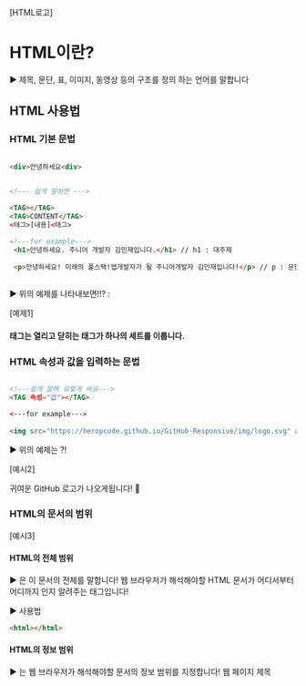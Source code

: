 [HTML로고]

# HTML이란?

▶️ 제목, 문단, 표, 이미지, 동영상 등의 구조를 정의 하는 언어를 말합니다


## HTML 사용법


### HTML 기본 문법

```html

<div>안녕하세요<div>


<!--- 쉽게 말하면 --->
 
<TAG></TAG>
<TAG>CONTENT</TAG>
<태그>[내용]<태그>

<!---for example--->
 <h1>안녕하세요. 주니어 개발자 김민재입니다.</h1> // h1 : 대주제
 
 <p>안녕하세요! 미래의 풀스택!앱개발자가 될 주니어개발자 김민재입니다!</p> // p : 문단
  
```

▶️ 위의 예제를 나타내보면!!? :

[예제1]

#### 태그는 열리고 닫히는 태그가 하나의 세트를 이룹니다.

### HTML 속성과 값을 입력하는 문법

```html

<!---쉽게 말해 요렇게 써요--->
<TAG 속성="값"></TAG>

<---for example--->
 
<img src="https://heropcode.github.io/GitHub-Responsive/img/logo.svg" alt="GitHub Logo" /> //img는 빈 태그로 따로 닫는 태그가 아닌 맨끝에 /로 닫아준다!

```

▶️ 위의 예제는 ?!

[예시2]

귀여운 GitHub 로고가 나오게됩니다! 👏

### HTML의 문서의 범위

[예시3]

#### HTML의 전체 범위

▶️ <html>은 이 문서의 전체를 말합니다! 
   웹 브라우저가 해석해야할 HTML 문서가 어디서부터 어디까지 인지 알려주는 태그입니다!

▶️ 사용법

```html
<html></html>
```

#### HTML의 정보 범위

▶️ <head>는 웹 브라우저가 해석해야할 문서의 정보 범위를 지정합니다!
   웹 페이지 제목<title>, 웹 페이지 문자 인코딩 방식<meta charset>, 연결할 외부 파일 위치<link rel="" href=""> 등 화면을 구성하기 위한 기본 설정등을 정의합니다!
 
#### HTML의 구조 범위
 
▶️ <body>는 해석해야할 문서의 구조 범위를 지정합니다!
   사용자가 웹 화면을 통해 볼 수 있는 내용의 레이아웃 등을 정의합니다!(로고, 푸터, 버튼, 입력창 등등)
 
#### HTML의 버전 지정

▶️ <!DOCTYPE html>는 일명 DTD로 마크업 언어에서 문서의 형식을 정의합니다!
   총 버전은 현재까지 5가지의 버전이 있으며(1,2,3,4, XTML, 5) 현재는 5를 제일 많이 쓰고 기본값 또한 5로 되어 있습니다. XTML같은 경우 유지 보수 시 볼 수 있습니다.

#### HTML 제목 지정

▶️ 각 브라우저의 사이트 탭의 이름으로 표시됩니다!
 
▶️ 사용법

 ```html
 <html>
  <head>
   <title>GitHub</title>
  </head>
 </html>
````
[타이틀 예시]
 
#### HTML 웹 페이지 정보 입력

▶️ <meta ...>는 웹 페이지에 관한 정보(문자 인코딩 방식, 제작자, 내용 등)을 검색엔진 혹은 브라우저에 제공합니다! (meta 태그는 빈태그!)

▶️ 사용법

```html
<html>
  <head>
    <meta charset="UTF-8" />
    <!--문자 인코딩 방식 설정 (필수로 해주는 것이 좋음)-->
    <meta name="author" content="김민재" />
    <!--제작자-->
    <meta name="discription" content="연습하는 사이트~!" />
    <!--사이트 설명-->
    <title>Github(연습사이트)</title>
  </head>
</html>
```
 
#### HTML에서 외부문서 가져오기

▶️ HTML에서 외부 문서를 가져올 때 사용합니다!

▶️ 사용법
```html
 <html>
  <head>
    <meta charset="UTF-8" />
    <!--문자 인코딩 방식 설정 (필수로 해주는 것이 좋음)-->
    <meta name="author" content="김민재" />
    <!--제작자-->
    <meta name="discription" content="연습하는 사이트~!" />
    <!--사이트 설명-->
    <title>Github(연습사이트)</title>
    <link rel="stylesheet" href="./main.css" />
  </head>
  <body>
    <div class="box"></div>
  </body>
</html>
```

    - link
    - rel = 관계를 나타내줌 (stylesheet, icon 등)
    - href = 위치 지정

#### HTML에서 직접 CSS 작성하기

▶️ html에서 CSS를 직접 입력하여 적용할 때 사용합니다!
 
▶️ 사용법
 
```html
<html>
  <head>
    <meta charset="UTF-8" />
    <!--문자 인코딩 방식 설정 (필수로 해주는 것이 좋음)-->
    <meta name="author" content="김민재" />
    <!--제작자-->
    <meta name="discription" content="연습하는 사이트~!" />
    <!--사이트 설명-->
    <title>Github(연습사이트)</title>
    <link rel="stylesheet" href="./main.css" />
    <style>
      img {
        width: 100px;
        height: 100px;
      }
      p {
        font-size: 20px;
        font-weight: bold;
      }
    </style>
  </head>
  <body>
    <img
      src="https://heropcode.github.io/GitHub-Responsive/img/logo.svg"
      alt="GitHub Logo"
    />
    <p>깃허브 로고입니다!</p>
  </body>
</html>
```

 


